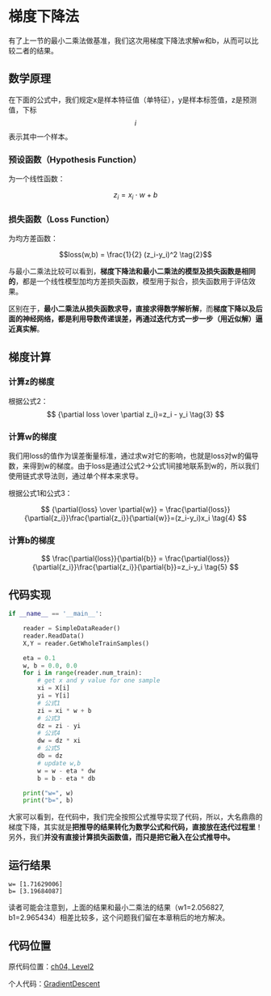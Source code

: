 # 梯度下降法

有了上一节的最小二乘法做基准，我们这次用梯度下降法求解w和b，从而可以比较二者的结果。

## 数学原理

在下面的公式中，我们规定x是样本特征值（单特征），y是样本标签值，z是预测值，下标 $$i$$ 表示其中一个样本。

### 预设函数（Hypothesis Function）

为一个线性函数：

$$z_i = x_i \cdot w + b \tag{1}$$

### 损失函数（Loss Function）

为均方差函数：

$$loss(w,b) = \frac{1}{2} (z_i-y_i)^2 \tag{2}$$

与最小二乘法比较可以看到，**梯度下降法和最小二乘法的模型及损失函数是相同的**，都是一个线性模型加均方差损失函数，模型用于拟合，损失函数用于评估效果。

区别在于，**最小二乘法从损失函数求导，直接求得数学解析解**，而**梯度下降以及后面的神经网络，都是利用导数传递误差，再通过迭代方式一步一步（用近似解）逼近真实解**。

## 梯度计算

### 计算z的梯度

根据公式2： $$ {\partial loss \over \partial z_i}=z_i - y_i \tag{3} $$

### 计算w的梯度

我们用loss的值作为误差衡量标准，通过求w对它的影响，也就是loss对w的偏导数，来得到w的梯度。由于loss是通过公式2-&gt;公式1间接地联系到w的，所以我们使用链式求导法则，通过单个样本来求导。

根据公式1和公式3：

$$ {\partial{loss} \over \partial{w}} = \frac{\partial{loss}}{\partial{z_i}}\frac{\partial{z_i}}{\partial{w}}=(z_i-y_i)x_i \tag{4} $$

### 计算b的梯度

$$ \frac{\partial{loss}}{\partial{b}} = \frac{\partial{loss}}{\partial{z_i}}\frac{\partial{z_i}}{\partial{b}}=z_i-y_i \tag{5} $$

## 代码实现

```python
if __name__ == '__main__':

    reader = SimpleDataReader()
    reader.ReadData()
    X,Y = reader.GetWholeTrainSamples()

    eta = 0.1
    w, b = 0.0, 0.0
    for i in range(reader.num_train):
        # get x and y value for one sample
        xi = X[i]
        yi = Y[i]
        # 公式1
        zi = xi * w + b
        # 公式3
        dz = zi - yi
        # 公式4
        dw = dz * xi
        # 公式5
        db = dz
        # update w,b
        w = w - eta * dw
        b = b - eta * db

    print("w=", w)    
    print("b=", b)
```

大家可以看到，在代码中，我们完全按照公式推导实现了代码，所以，大名鼎鼎的梯度下降，其实就是**把推导的结果转化为数学公式和代码，直接放在迭代过程里**！另外，我们**并没有直接计算损失函数值，而只是把它融入在公式推导中。**

## 运行结果

```text
w= [1.71629006]
b= [3.19684087]
```

读者可能会注意到，上面的结果和最小二乘法的结果（w1=2.056827, b1=2.965434）相差比较多，这个问题我们留在本章稍后的地方解决。

## 代码位置

原代码位置：[ch04, Level2](https://github.com/microsoft/ai-edu/blob/master/A-%E5%9F%BA%E7%A1%80%E6%95%99%E7%A8%8B/A2-%E7%A5%9E%E7%BB%8F%E7%BD%91%E7%BB%9C%E5%9F%BA%E6%9C%AC%E5%8E%9F%E7%90%86%E7%AE%80%E6%98%8E%E6%95%99%E7%A8%8B/SourceCode/ch04-SingleVariableLinearRegression/Level2_GradientDescent.py)

个人代码：[GradientDescent](https://github.com/Knowledge-Precipitation-Tribe/Neural-network/blob/master/singleVariableLinearRegression/LeastSquare.py)

